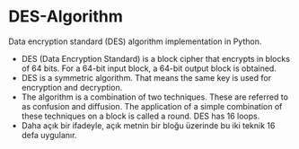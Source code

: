 # DES-Algorithm
Data encryption standard (DES) algorithm implementation in Python.

* DES (Data Encryption Standard) is a block cipher that encrypts in blocks of 64 bits. For a 64-bit input block, a 64-bit output block is obtained.
* DES is a symmetric algorithm. That means the same key is used for encryption and decryption.
* The algorithm is a combination of two techniques. These are referred to as confusion and diffusion. The application of a simple combination of these techniques on a block is called a round. DES has 16 loops.
* Daha açık bir ifadeyle, açık metnin bir bloğu üzerinde bu iki teknik 16 defa uygulanır.


